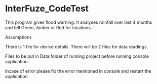# InterFuze_CodeTest
This program gives flood warning. It analyses rainfall over last 4 months and tell Green, Amber or Red for locations.

Assumptions

There is 1 file for device details.
There will be 2 files for data readings.

Files to be put in Data folder of running project before running console application.

Incase of error please fix the error mentioned in console and restart the application.
